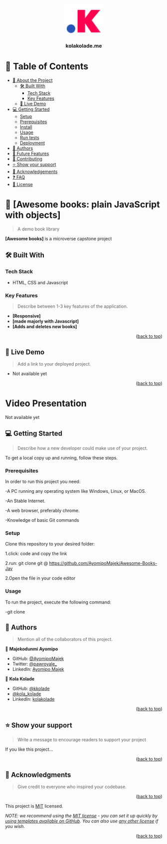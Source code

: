 <a name="readme-top"></a>

<!--
HOW TO USE:
This is an example of how you may give instructions on setting up your project locally.

Modify this file to match your project and remove sections that don't apply.

REQUIRED SECTIONS:
- Table of Contents
- About the Project
  - Built With
  - Live Demo
- Getting Started
- Authors
- Future Features
- Contributing
- Show your support
- Acknowledgements
- License

After you're finished please remove all the comments and instructions!
-->

<div align="center">

  <img width="25%" src="./kolakolade_favicon.png ">
  <br/>

  <h3><b>kolakolade.me</b></h3>

</div>

<!-- TABLE OF CONTENTS -->

# 📗 Table of Contents

- [📖 About the Project](#about-project)
  - [🛠 Built With](#built-with)
    - [Tech Stack](#tech-stack)
    - [Key Features](#key-features)
  - [🚀 Live Demo](#live-demo)
- [💻 Getting Started](#getting-started)
  - [Setup](#setup)
  - [Prerequisites](#prerequisites)
  - [Install](#install)
  - [Usage](#usage)
  - [Run tests](#run-tests)
  - [Deployment](#triangular_flag_on_post-deployment)
- [👥 Authors](#authors)
- [🔭 Future Features](#future-features)
- [🤝 Contributing](#contributing)
- [⭐️ Show your support](#support)
- [🙏 Acknowledgements](#acknowledgements)
- [❓ FAQ](#faq)
- [📝 License](#license)

<!-- PROJECT DESCRIPTION -->

# 📖 [Awesome books: plain JavaScript with objects] <a name="about-project"></a>

> A demo book library

**[Awesome books]** is a microverse capstone project

## 🛠 Built With <a name="built-with"></a>

### Tech Stack <a name="tech-stack"></a>

- HTML, CSS and Javascript

<!-- Features -->

### Key Features <a name="key-features"></a>

> Describe between 1-3 key features of the application.

- **[Responsive]**
- **[made majorly with Javascript]**
- **[Adds and deletes new books]**

<p align="right">(<a href="#readme-top">back to top</a>)</p>

<!-- LIVE DEMO -->

## 🚀 Live Demo <a name="live-demo"></a>

> Add a link to your deployed project.

- Not available yet

<p align="right">(<a href="#readme-top">back to top</a>)</p>

# Video Presentation

Not available yet

<!-- GETTING STARTED -->

## 💻 Getting Started <a name="getting-started"></a>

> Describe how a new developer could make use of your project.

To get a local copy up and running, follow these steps.

### Prerequisites

In order to run this project you need:

-A PC running any operating system like Windows, Linux, or MacOS.

-An Stable Internet.

-A web browser, preferably chrome.

-Knowledge of basic Git commands

<!--
Example command:

```sh
 gem install rails
```
 -->

### Setup

Clone this repository to your desired folder:

1.click: code and copy the link

2.run: git clone git @ https://github.com/AyomipoMajek/Awesome-Books-Jav

2.Open the file in your code editor

<!--
Example commands:

```sh
  cd my-folder
  git clone git@github.com:myaccount/my-project.git
```

<!--
Example command:

```sh
  cd my-project
  gem install
```
--->

### Usage

To run the project, execute the following command:

-git clone

<!--
Example command:

```sh
  rails server
```
--->

<!--
Example command:

```sh
  bin/rails test test/models/article_test.rb
```
--->

<!--
Example:

```sh

```
 -->

<!-- AUTHORS -->

## 👥 Authors <a name="authors"></a>

> Mention all of the collaborators of this project.

👤 **Majekodunmi Ayomipo**

- GitHub: [@AyomipoMajek](https://github.com/AyomipoMajek)
- Twitter: [@pawroyale\_]()
- LinkedIn: [Ayomipo Majek](https://linkedin.com/in/linkedinhandle)

👤 **Kola Kolade**

- GitHub: [@kkolade](https://github.com/kkolade/)
- [@kola_kolade](https://twitter.com/kola_kolade)
- LinkedIn: [kolakolade](https://linkedin.com/kolakolade)

<p align="right">(<a href="#readme-top">back to top</a>)</p>

<!-- FUTURE FEATURES -->
<!-- CONTRIBUTING -->

## ⭐️ Show your support <a name="support"></a>

> Write a message to encourage readers to support your project

If you like this project...

<p align="right">(<a href="#readme-top">back to top</a>)</p>

<!-- ACKNOWLEDGEMENTS -->

## 🙏 Acknowledgments <a name="acknowledgements"></a>

> Give credit to everyone who inspired your codebase.

<p align="right">(<a href="#readme-top">back to top</a>)</p>

<!-- FAQ (optional) -->

This project is [MIT](./LICENSE) licensed.

_NOTE: we recommend using the [MIT license](https://choosealicense.com/licenses/mit/) - you can set it up quickly by [using templates available on GitHub](https://docs.github.com/en/communities/setting-up-your-project-for-healthy-contributions/adding-a-license-to-a-repository). You can also use [any other license](https://choosealicense.com/licenses/) if you wish._

<p align="right">(<a href="#readme-top">back to top</a>)</p>
